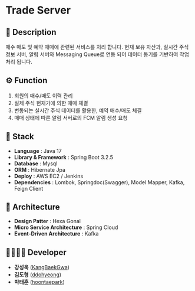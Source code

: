 # Trade Server

## 📖 Description
매수 매도 및 예약 매매에 관련된 서비스를 처리 합니다.
현재 보유 자산과, 실시간 주식 정보 서버, 알림 서버와 Messaging Queue로 연동 되어 데이터 동기를 기반하여 작업 처리 됩니다.

## ⚙ Function
1. 회원의 매수/매도 이력 관리
2. 실제 주식 현재가에 의한 매매 체결
3. 변동되는 실시간 주식 데이터를 활용한, 예약 매수/매도 체결
4. 매매 상태에 따른 알림 서버로의 FCM 알림 생성 요청
   
## 🔧 Stack
 - **Language** : Java 17
 - **Library & Framework** : Spring Boot 3.2.5
 - **Database** : Mysql
 - **ORM** : Hibernate Jpa
 - **Deploy** : AWS EC2 / Jenkins
 - **Dependencies** : Lombok, Springdoc(Swagger), Model Mapper, Kafka, Feign Client

## 🔧 Architecture
- **Design Patter** : Hexa Gonal
- **Micro Service Architecture** : Spring Cloud
- **Event-Driven Architecture** : Kafka

## 👨‍👩‍👧‍👦 Developer
*  **강성욱** ([KangBaekGwa](https://github.com/KangBaekGwa))
*  **김도형** ([ddohyeong](https://github.com/ddohyeong))
*  **박태훈** ([hoontaepark](https://github.com/hoontaepark))
